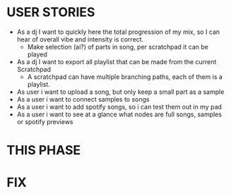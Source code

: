# USER STORIES
- As a dj I want to quickly here the total progression of my mix, so I can hear of overall vibe and intensity is correct.
  - Make selection (ai?) of parts in song, per scratchpad it can be played
- As a dj I want to export all playlist that can be made from the current Scratchpad
  - A scratchpad can have multiple branching paths, each of them is a playlist.
- As user i want to upload a song, but only keep a small part as a sample
- As a user i want to connect samples to songs
- As a user i want to add spotify songs, so i can test them out in my pad 
- As a user i want to see at a glance what nodes are full songs, samples or spotify previews




# THIS PHASE

# FIX
